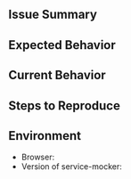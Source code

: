<!--- Provide a general summary of the issue in the Title above -->

## Issue Summary
<!-- A summary of the issue and the browser/OS environment in which it occurs.  -->

## Expected Behavior
<!--- If you're describing a bug, tell me what should happen -->
<!--- If you're suggesting a change/improvement, tell me how it should work -->

## Current Behavior
<!--- If describing a bug, tell me what happens instead of the expected behavior -->

## Steps to Reproduce
<!-- Tell me how it happened -->

## Environment

- Browser:
- Version of service-mocker:
